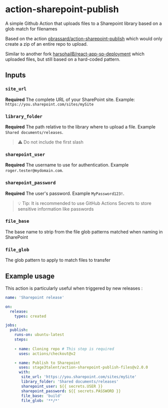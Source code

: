 # action-sharepoint-publish

A simple Github Action that uploads files to a Sharepoint library based on a glob match for filenames

Based on the action [obrassard/action-sharepoint-publish](https://github.com/obrassard/action-sharepoint-publish) which would only create a zip of an entire repo to upload.

Similar to another fork [harsohailB/react-app-sp-deployment](https://github.com/harsohailB/react-app-sp-deployment) which uploaded files, but still based on a hard-coded pattern.

## Inputs

### `site_url`

**Required** The complete URL of your SharePoint site. Example: `https://you.sharepoint.com/sites/mySite`

### `library_folder`

**Required** The path relative to the library where to upload a file. Example `Shared documents/releases`.

> :warning: Do not include the first slash

### `sharepoint_user`

**Required** The username to use for authentication. Example `roger.tester@mydomain.com`.

### `sharepoint_password`

**Required** The user's password. Example `MyPassword123!`.

> :bulb: Tip: It is recommended to use GitHub Actions Secrets to store sensitive information like passwords

### `file_base`

The base name to strip from the file glob patterns matched when naming in SharePoint

### `file_glob`

The glob pattern to apply to match files to transfer

## Example usage

This action is particularly useful when triggered by new releases :

```yml
name: 'Sharepoint release'

on:
  release:
    types: created

jobs:
  publish:
    runs-on: ubuntu-latest
    steps:
    
    - name: Cloning repo # This step is required
      uses: actions/checkout@v2

    - name: Publish to Sharepoint
      uses: stage3talent/action-sharepoint-publish-files@v2.0.0
      with:
       site_url: 'https://you.sharepoint.com/sites/mySite'
       library_folder: 'Shared documents/releases'
       sharepoint_user: ${{ secrets.USER }}
       sharepoint_password: ${{ secrets.PASSWORD }}
       file_base: 'build'
       file_glob: '**/*'
```
